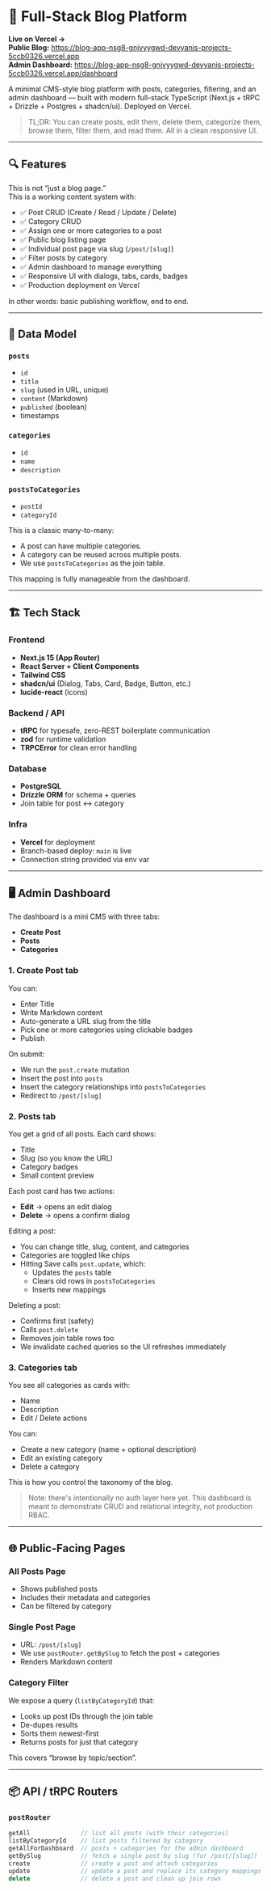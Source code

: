# 📰 Full-Stack Blog Platform

**Live on Vercel →**  
**Public Blog:** https://blog-app-nsg8-gnjvyygwd-devyanis-projects-5ccb0326.vercel.app  
**Admin Dashboard:** https://blog-app-nsg8-gnjvyygwd-devyanis-projects-5ccb0326.vercel.app/dashboard  

A minimal CMS-style blog platform with posts, categories, filtering, and an admin dashboard — built with modern full-stack TypeScript (Next.js + tRPC + Drizzle + Postgres + shadcn/ui). Deployed on Vercel.

> TL;DR: You can create posts, edit them, delete them, categorize them, browse them, filter them, and read them. All in a clean responsive UI.

---

## 🔍 Features

This is not “just a blog page.”  
This is a working content system with:

- ✅ Post CRUD (Create / Read / Update / Delete)
- ✅ Category CRUD
- ✅ Assign one or more categories to a post
- ✅ Public blog listing page
- ✅ Individual post page via slug (`/post/[slug]`)
- ✅ Filter posts by category
- ✅ Admin dashboard to manage everything
- ✅ Responsive UI with dialogs, tabs, cards, badges
- ✅ Production deployment on Vercel

In other words: basic publishing workflow, end to end.

---

## 🧠 Data Model

### `posts`
- `id`
- `title`
- `slug` (used in URL, unique)
- `content` (Markdown)
- `published` (boolean)
- timestamps

### `categories`
- `id`
- `name`
- `description`

### `postsToCategories`
- `postId`
- `categoryId`

This is a classic many-to-many:
- A post can have multiple categories.
- A category can be reused across multiple posts.
- We use `postsToCategories` as the join table.

This mapping is fully manageable from the dashboard.

---

## 🏗 Tech Stack

### Frontend
- **Next.js 15 (App Router)**
- **React Server + Client Components**
- **Tailwind CSS**
- **shadcn/ui** (Dialog, Tabs, Card, Badge, Button, etc.)
- **lucide-react** (icons)

### Backend / API
- **tRPC** for typesafe, zero-REST boilerplate communication
- **zod** for runtime validation
- **TRPCError** for clean error handling

### Database
- **PostgreSQL**
- **Drizzle ORM** for schema + queries
- Join table for post ↔ category

### Infra
- **Vercel** for deployment
- Branch-based deploy: `main` is live
- Connection string provided via env var

---

## 🖥 Admin Dashboard

The dashboard is a mini CMS with three tabs:

- **Create Post**
- **Posts**
- **Categories**

### 1. Create Post tab
You can:
- Enter Title
- Write Markdown content
- Auto-generate a URL slug from the title
- Pick one or more categories using clickable badges
- Publish

On submit:
- We run the `post.create` mutation
- Insert the post into `posts`
- Insert the category relationships into `postsToCategories`
- Redirect to `/post/[slug]`

### 2. Posts tab
You get a grid of all posts. Each card shows:
- Title
- Slug (so you know the URL)
- Category badges
- Small content preview

Each post card has two actions:
- **Edit** → opens an edit dialog
- **Delete** → opens a confirm dialog

Editing a post:
- You can change title, slug, content, and categories
- Categories are toggled like chips
- Hitting Save calls `post.update`, which:
  - Updates the `posts` table
  - Clears old rows in `postsToCategories`
  - Inserts new mappings

Deleting a post:
- Confirms first (safety)
- Calls `post.delete`
- Removes join table rows too
- We invalidate cached queries so the UI refreshes immediately

### 3. Categories tab
You see all categories as cards with:
- Name
- Description
- Edit / Delete actions

You can:
- Create a new category (name + optional description)
- Edit an existing category
- Delete a category

This is how you control the taxonomy of the blog.

> Note: there's intentionally no auth layer here yet. This dashboard is meant to demonstrate CRUD and relational integrity, not production RBAC.

---

## 🌐 Public-Facing Pages

### All Posts Page
- Shows published posts
- Includes their metadata and categories
- Can be filtered by category

### Single Post Page
- URL: `/post/[slug]`
- We use `postRouter.getBySlug` to fetch the post + categories
- Renders Markdown content

### Category Filter
We expose a query (`listByCategoryId`) that:
- Looks up post IDs through the join table
- De-dupes results
- Sorts them newest-first
- Returns posts for just that category

This covers “browse by topic/section”.

---

## 📦 API / tRPC Routers

### `postRouter`
```ts
getAll              // list all posts (with their categories)
listByCategoryId    // list posts filtered by category
getAllForDashboard  // posts + categories for the admin dashboard
getBySlug           // fetch a single post by slug (for /post/[slug])
create              // create a post and attach categories
update              // update a post and replace its category mappings
delete              // delete a post and clean up join rows
